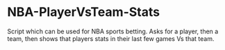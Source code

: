 # NBA-PlayerVsTeam-Stats
Script which can be used for NBA sports betting. Asks for a player, then a team, then shows that players stats in their last few games Vs that team. 
